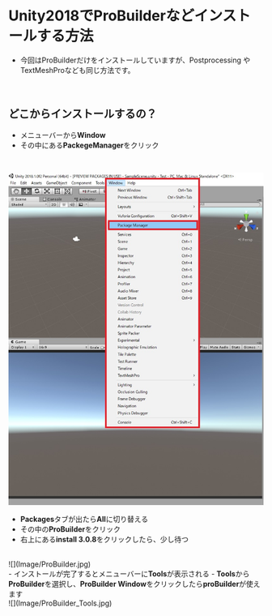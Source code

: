 # Unity2018でProBuilderなどインストールする方法
 - 今回はProBuilderだけをインストールしていますが、Postprocessing や TextMeshProなども同じ方法です。
<br>

## どこからインストールするの？
 - メニューバーから<b>Window</b>
 - その中にある<b>PackegeManager</b>をクリック
 <br>
 
![](Image/PackageManager.jpg)
<br>
 - <b>Packages</b>タブが出たら<b>All</b>に切り替える
 - その中の<b>ProBuilder</b>をクリック
 - 右上にある<b>install 3.0.8</b>をクリックしたら、少し待つ
<br>
![](Image/ProBuilder.jpg)
<br>
 - インストールが完了するとメニューバーに<b>Tools</b>が表示される
 - <b>Tools</b>から<b>ProBuilder</b>を選択し、<b>ProBuilder Window</b>をクリックしたら<b>proBuilder</b>が使えます
 <br>
![](Image/ProBuilder_Tools.jpg)
